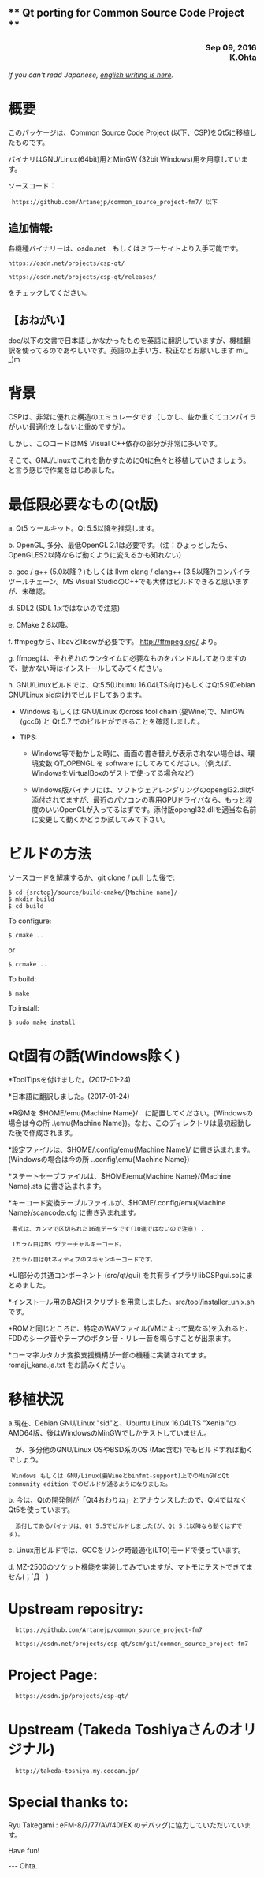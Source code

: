 <H2>** Qt porting for Common Source Code Project **</H2>
<div align="right">
<H3>Sep 09, 2016<BR>
K.Ohta <whatisthis.sowhat _at_ gmail.com></H3>
</div>

*If you can't read Japanese, [english writing is here](/README.en.md/).*

概要
======

   このパッケージは、Common Source Code Project (以下、CSP)をQt5に移植したものです。
   
   バイナリはGNU/Linux(64bit)用とMinGW (32bit Windows)用を用意しています。
   
   ソースコード：
   
     https://github.com/Artanejp/common_source_project-fm7/ 以下

## 追加情報:

   
各機種バイナリーは、osdn.net　もしくはミラーサイトより入手可能です。
    
    https://osdn.net/projects/csp-qt/  
   
    https://osdn.net/projects/csp-qt/releases/

をチェックしてください。

## 【おねがい】


doc/以下の文書で日本語しかなかったものを英語に翻訳していますが、機械翻訳を使ってるのであやしいです。英語の上手い方、校正などお願いします m(_ _)m

背景
====

   CSPは、非常に優れた構造のエミュレータです（しかし、些か重くてコンパイラがいい最適化をしないと重めですが）。
   
   しかし、このコードはM$ Visual C++依存の部分が非常に多いです。

   そこで、GNU/Linuxでこれを動かすためにQtに色々と移植していきましょう。と言う感じで作業をはじめました。

最低限必要なもの(Qt版)
====

   a. Qt5 ツールキット。Qt 5.5以降を推奨します。
   
   b. OpenGL, 多分、最低OpenGL 2.1は必要です。（注：ひょっとしたら、OpenGLES2以降ならば動くように変えるかも知れない）
   
   c. gcc / g++ (5.0以降？)もしくは llvm clang / clang++ (3.5以降?)コンパイラツールチェーン。MS Visual StudioのC++でも大体はビルドできると思いますが、未確認。
      
   d. SDL2 (SDL 1.xではないので注意)
   
   e. CMake 2.8以降。
   
   f. ffmpegから、libavとlibswが必要です。 http://ffmpeg.org/ より。
   
   g. ffmpegは、それぞれのランタイムに必要なものをバンドルしてありますので、動かない時はインストールしてみてください。
      
   h. GNU/Linuxビルドでは、Qt5.5(Ubuntu 16.04LTS向け)もしくはQt5.9(Debian GNU/Linux sid向け)でビルドしてあります。
   
   * Windows もしくは GNU/Linux のcross tool chain (要Wine)で、MinGW (gcc6) と Qt 5.7 でのビルドができることを確認しました。
     
   * TIPS:
   
     * Windows等で動かした時に、画面の書き替えが表示されない場合は、環境変数 QT_OPENGL を software にしてみてください。（例えば、WindowsをVirtualBoxのゲストで使ってる場合など）
       
     * Windows版バイナリには、ソフトウェアレンダリングのopengl32.dllが添付されてますが、最近のパソコンの専用GPUドライバなら、もっと程度のいいOpenGLが入ってるはずです。添付版opengl32.dllを適当な名前に変更して動くかどうか試してみて下さい。
     
ビルドの方法
==

ソースコードを解凍するか、git clone / pull した後で:
   
    $ cd {srctop}/source/build-cmake/{Machine name}/
    $ mkdir build
    $ cd build

To configure:
   
    $ cmake ..
   
or
   
    $ ccmake ..

To build:
   
    $ make

To install:
   
    $ sudo make install

Qt固有の話(Windows除く)
==
   *ToolTipsを付けました。(2017-01-24)
      
   *日本語に翻訳しました。(2017-01-24)
   
   *R@Mを $HOME/emu{Machine Name}/　に配置してください。(Windowsの場合は今の所 .\emu{Machine Name}\)。なお、このディレクトリは最初起動した後で作成されます。
   
   *設定ファイルは、$HOME/.config/emu{Machine Name}/ に書き込まれます。(Windowsの場合は今の所 .\.config\emu{Machine Name}\)
   
   *ステートセーブファイルは、$HOME/emu{Machine Name}/{Machine Name}.sta に書き込まれます。
   
   *キーコード変換テーブルファイルが、$HOME/.config/emu{Machine Name}/scancode.cfg に書き込まれます。
   
     書式は、カンマで区切られた16進データです(10進ではないので注意) .
     
     1カラム目はM$ ヴァーチャルキーコード。
     
     2カラム目はQtネィティブのスキャンキーコードです。
     
   *UI部分の共通コンポーネント (src/qt/gui) を共有ライブラリlibCSPgui.soにまとめました。
   
   *インストール用のBASHスクリプトを用意しました。src/tool/installer_unix.shです。
   
   *ROMと同じところに、特定のWAVファイル(VMによって異なる)を入れると、FDDのシーク音やテープのボタン音・リレー音を鳴らすことが出来ます。
   
   *ローマ字カタカナ変換支援機構が一部の機種に実装されてます。romaji_kana.ja.txt をお読みください。
    
移植状況
==

   a.現在、Debian GNU/Linux "sid"と、Ubuntu Linux 16.04LTS "Xenial"の AMD64版、後はWindowsのMinGWでしかテストしていません。
   
   　が、多分他のGNU/Linux OSやBSD系のOS (Mac含む) でもビルドすれば動くでしょう。
   
     Windows もしくは GNU/Linux(要Wineとbinfmt-support)上でのMinGWとQt community edition でのビルドが通るようになりました。
      
   b. 今は、Qtの開発側が「Qt4おわりね」とアナウンスしたので、Qt4ではなくQt5を使っています。
   
      添付してあるバイナリは、Qt 5.5でビルドしました(が、Qt 5.1以降なら動くはずです)。

   c. Linux用ビルドでは、GCCをリンク時最適化(LTO)モードで使っています。
   
   d. MZ-2500のソケット機能を実装してみていますが、マトモにテストできてません(；´Д｀)
   
Upstream repositry:
==

      https://github.com/Artanejp/common_source_project-fm7
      
      https://osdn.net/projects/csp-qt/scm/git/common_source_project-fm7

Project Page:
==

      https://osdn.jp/projects/csp-qt/

Upstream (Takeda Toshiyaさんのオリジナル)
==

      http://takeda-toshiya.my.coocan.jp/


Special thanks to:
==

  Ryu Takegami : eFM-8/7/77/AV/40/EX のデバッグに協力していただいています。

Have fun!

--- Ohta.
 
   
